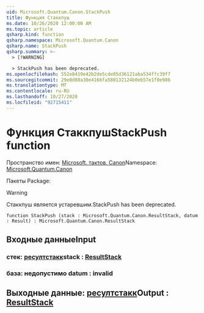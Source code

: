 ```yaml
---
uid: Microsoft.Quantum.Canon.StackPush
title: Функция Стаккпуш
ms.date: 10/26/2020 12:00:00 AM
ms.topic: article
qsharp.kind: function
qsharp.namespace: Microsoft.Quantum.Canon
qsharp.name: StackPush
qsharp.summary: >-
  > [!WARNING]

  > StackPush has been deprecated.
ms.openlocfilehash: 552e8419e42b2de5cde05d36121aba534ffc39f7
ms.sourcegitcommit: 29e0d88a30e4166fa580132124b0eb57e1f0e986
ms.translationtype: MT
ms.contentlocale: ru-RU
ms.lasthandoff: 10/27/2020
ms.locfileid: "92715411"
---
```

# <a name="stackpush-function"></a><span data-ttu-id="a950b-102">Функция Стаккпуш</span><span class="sxs-lookup"><span data-stu-id="a950b-102">StackPush function</span></span>

<span data-ttu-id="a950b-103">Пространство имен: [Microsoft. тактов. Canon](xref:Microsoft.Quantum.Canon)</span><span class="sxs-lookup"><span data-stu-id="a950b-103">Namespace: [Microsoft.Quantum.Canon](xref:Microsoft.Quantum.Canon)</span></span>

<span data-ttu-id="a950b-104">Пакеты [](https://nuget.org/packages/)</span><span class="sxs-lookup"><span data-stu-id="a950b-104">Package: [](https://nuget.org/packages/)</span></span>


> [!WARNING]
> <span data-ttu-id="a950b-105">Стаккпуш является устаревшим.</span><span class="sxs-lookup"><span data-stu-id="a950b-105">StackPush has been deprecated.</span></span>



```qsharp
function StackPush (stack : Microsoft.Quantum.Canon.ResultStack, datum : Result) : Microsoft.Quantum.Canon.ResultStack
```


## <a name="input"></a><span data-ttu-id="a950b-106">Входные данные</span><span class="sxs-lookup"><span data-stu-id="a950b-106">Input</span></span>

### <a name="stack--resultstack"></a><span data-ttu-id="a950b-107">стек: [ресултстакк](xref:Microsoft.Quantum.Canon.ResultStack)</span><span class="sxs-lookup"><span data-stu-id="a950b-107">stack : [ResultStack](xref:Microsoft.Quantum.Canon.ResultStack)</span></span>




### <a name="datum--__invalidresult__"></a><span data-ttu-id="a950b-108">база: __недопустимо <Result>__</span><span class="sxs-lookup"><span data-stu-id="a950b-108">datum : __invalid<Result>__</span></span>





## <a name="output--resultstack"></a><span data-ttu-id="a950b-109">Выходные данные: [ресултстакк](xref:Microsoft.Quantum.Canon.ResultStack)</span><span class="sxs-lookup"><span data-stu-id="a950b-109">Output : [ResultStack](xref:Microsoft.Quantum.Canon.ResultStack)</span></span>

